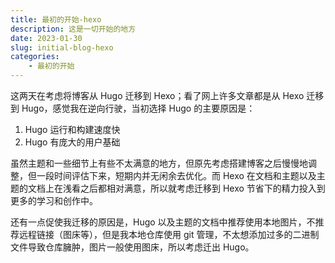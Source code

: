```yaml
---
title: 最初的开始-hexo
description: 这是一切开始的地方
date: 2023-01-30
slug: initial-blog-hexo
categories:
    - 最初的开始
---
```


这两天在考虑将博客从 Hugo 迁移到 Hexo；看了网上许多文章都是从 Hexo 迁移到 Hugo，感觉我在逆向行驶，当初选择 Hugo 的主要原因是：

1. Hugo 运行和构建速度快
2. Hugo 有庞大的用户基础

虽然主题和一些细节上有些不太满意的地方，但原先考虑搭建博客之后慢慢地调整，但一段时间评估下来，短期内并无闲余去优化。而 Hexo 在文档和主题以及主题的文档上在浅看之后都相对满意，所以就考虑迁移到 Hexo 节省下的精力投入到更多的学习和创作中。

还有一点促使我迁移的原因是，Hugo 以及主题的文档中推荐使用本地图片，不推荐远程链接（图床等），但是我本地仓库使用 git 管理，不太想添加过多的二进制文件导致仓库臃肿，图片一般使用图床，所以考虑迁出 Hugo。
